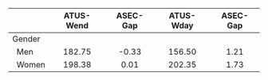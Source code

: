 
|                      |    ATUS-Wend |     ASEC-Gap |    ATUS-Wday |     ASEC-Gap |
| -------------------- | :----------: | :----------: | :----------: | :----------: |
| Gender               |              |              |              |              |
| &nbsp;&nbsp;Men      |       182.75 |        -0.33 |       156.50 |         1.21 |
| &nbsp;&nbsp;Women    |       198.38 |         0.01 |       202.35 |         1.73 |

